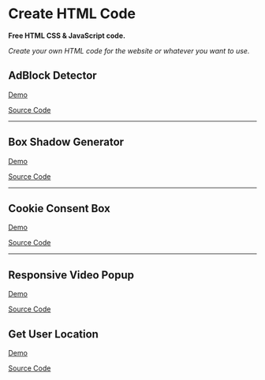 # Create HTML Code

**Free HTML CSS & JavaScript code.**

_Create your own HTML code for the website or whatever you want to use._

## AdBlock Detector

[Demo](https://htmlpreview.github.io/?https://raw.githubusercontent.com/ZazerConer/HTML-CSS-JavaScript-Code/main/AdBlock_Detector/index.html)

[Source Code](https://github.com/ZazerConer/HTML-CSS-JavaScript-Code/tree/main/AdBlock_Detector)

<hr>

## Box Shadow Generator

[Demo](https://htmlpreview.github.io/?https://raw.githubusercontent.com/ZazerConer/HTML-CSS-JavaScript-Code/main/Box_Shadow_Generator/index.html)

[Source Code](https://github.com/ZazerConer/HTML-CSS-JavaScript-Code/tree/main/Box_Shadow_Generator)

<hr>

## Cookie Consent Box

[Demo](https://htmlpreview.github.io/?https://raw.githubusercontent.com/ZazerConer/HTML-CSS-JavaScript-Code/main/Cookie_Consent_Box/index.html)

[Source Code](https://github.com/ZazerConer/HTML-CSS-JavaScript-Code/tree/main/Cookie_Consent_Box)

<hr>

## Responsive Video Popup

[Demo](https://htmlpreview.github.io/?https://raw.githubusercontent.com/ZazerConer/HTML-CSS-JavaScript-Code/main/Responsive_Video_Popup/index.html)

[Source Code](https://github.com/ZazerConer/HTML-CSS-JavaScript-Code/tree/main/Responsive_Video_Popup)

## Get User Location

[Demo](https://htmlpreview.github.io/?https://raw.githubusercontent.com/ZazerConer/HTML-CSS-JavaScript-Code/main/get-user-location/index.html)

[Source Code](https://github.com/ZazerConer/HTML-CSS-JavaScript-Code/tree/main/get-user-location)
